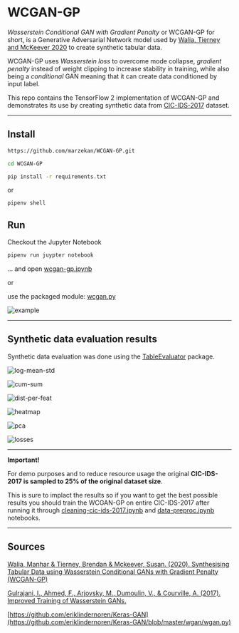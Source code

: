 # WCGAN-GP

*Wasserstein Conditional GAN with Gradient Penalty* or WCGAN-GP for short, is a Generative Adversarial Network model used by [Walia, Tierney and McKeever 2020](https://www.researchgate.net/publication/347437993_Synthesising_Tabular_Data_using_Wasserstein_Conditional_GANs_with_Gradient_Penalty_WCGAN-GP) to create synthetic tabular data.

WCGAN-GP uses *Wasserstein loss* to overcome mode collapse, *gradient penalty* instead of weight clipping to increase stability in training, while also being a *conditional* GAN meaning that it can create data conditioned by input label.

This repo contains the TensorFlow 2 implementation of WCGAN-GP and demonstrates its use by creating synthetic data from [CIC-IDS-2017]() dataset.

---

## Install

```bash
https://github.com/marzekan/WCGAN-GP.git
```

```bash
cd WCGAN-GP
```

```bash
pip install -r requirements.txt
```

or

```
pipenv shell
```

## Run

Checkout the Jupyter Notebook

```bash
pipenv run juypter notebook
```

... and open [wcgan-gp.ipynb](https://github.com/marzekan/WCGAN-GP/blob/main/wcgan-gp.ipynb)

or 

use the packaged module: [wcgan.py](https://github.com/marzekan/WCGAN-GP/blob/main/wcgangp/wcgangp.py)

![example](https://github.com/marzekan/WCGAN-GP/blob/main/assets/example.png)

---

## Synthetic data evaluation results

Synthetic data evaluation was done using the [TableEvaluator](https://pypi.org/project/table-evaluator/) package.

![log-mean-std](https://github.com/marzekan/WCGAN-GP/blob/main/assets/log-mean-std.png)

![cum-sum](https://github.com/marzekan/WCGAN-GP/blob/main/assets/cum-sum.png)

![dist-per-feat](https://github.com/marzekan/WCGAN-GP/blob/main/assets/dist-per-feat.png)

![heatmap](https://github.com/marzekan/WCGAN-GP/blob/main/assets/heatmap.png)

![pca](https://github.com/marzekan/WCGAN-GP/blob/main/assets/pca.png)

![losses](https://github.com/marzekan/WCGAN-GP/blob/main/assets/train-losses.png)

---

**Important!**

For demo purposes and to reduce resource usage the original **CIC-IDS-2017 is sampled to 25% of the original dataset size**.

This is sure to implact the results so if you want to get the best possible results you should train the WCGAN-GP on entire CIC-IDS-2017 after running it through [cleaning-cic-ids-2017.ipynb](https://github.com/marzekan/WCGAN-GP/blob/main/cleaning-sampling/cleaning-cic-ids-2017.ipynb) and [data-preproc.ipynb](https://github.com/marzekan/WCGAN-GP/blob/main/data-preproc.ipynb) notebooks.

---

## Sources

[Walia, Manhar & Tierney, Brendan & Mckeever, Susan. (2020). Synthesising Tabular Data using Wasserstein Conditional GANs with Gradient Penalty (WCGAN-GP)](https://www.researchgate.net/publication/347437993_Synthesising_Tabular_Data_using_Wasserstein_Conditional_GANs_with_Gradient_Penalty_WCGAN-GP)

[Gulrajani, I., Ahmed, F., Arjovsky, M., Dumoulin, V., & Courville, A. (2017). Improved Training of Wasserstein GANs.](https://arxiv.org/abs/1704.00028)

[https://github.com/eriklindernoren/Keras-GAN](https://github.com/eriklindernoren/Keras-GAN/blob/master/wgan/wgan.py)
